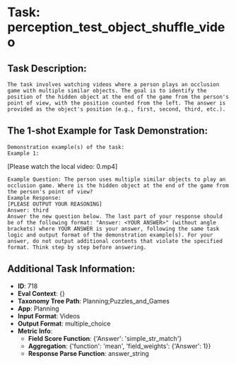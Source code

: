 # Task: perception_test_object_shuffle_video

## Task Description:

```
The task involves watching videos where a person plays an occlusion game with multiple similar objects. The goal is to identify the position of the hidden object at the end of the game from the person's point of view, with the position counted from the left. The answer is provided as the object's position (e.g., first, second, third, etc.).
```

## The 1-shot Example for Task Demonstration:

```
Demonstration example(s) of the task:
Example 1:
```

[Please watch the local video: 0.mp4]

```
Example Question: The person uses multiple similar objects to play an occlusion game. Where is the hidden object at the end of the game from the person's point of view?
Example Response:
[PLEASE OUTPUT YOUR REASONING]
Answer: third
Answer the new question below. The last part of your response should be of the following format: "Answer: <YOUR ANSWER>" (without angle brackets) where YOUR ANSWER is your answer, following the same task logic and output format of the demonstration example(s). For your answer, do not output additional contents that violate the specified format. Think step by step before answering.
```

## Additional Task Information:

- **ID**: 718
- **Eval Context**: {}
- **Taxonomy Tree Path**: Planning;Puzzles_and_Games
- **App**: Planning
- **Input Format**: Videos
- **Output Format**: multiple_choice
- **Metric Info**:
  - **Field Score Function**: {'Answer': 'simple_str_match'}
  - **Aggregation**: {'function': 'mean', 'field_weights': {'Answer': 1}}
  - **Response Parse Function**: answer_string
